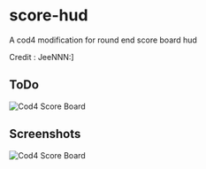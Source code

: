 # score-hud

 A cod4 modification for round end score board hud
 
 Credit : JeeNNN:]

## ToDo

![Cod4 Score Board](https://i.imgur.com/9rLgt3q.png)

## Screenshots

![Cod4 Score Board](https://i.imgur.com/OBq6f2B.png)

